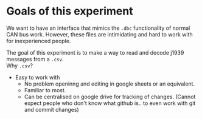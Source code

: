 # Goals of this experiment

We want to have an interface that mimics the `.dbc` functionality of normal CAN bus work. However, these files are intimidating and hard to work with for inexperienced people.

The goal of this experiment is to make a way to read and decode j1939 messages from a `.csv`.  
Why `.csv`? 
- Easy to work with
  - No problem openinng and editing in google sheets or an equivalent. 
  - Familiar to most.  
  - Can be centralised on google drive for tracking of changes. (Cannot expect people who don't know what github is.. to even work with git and commit changes)